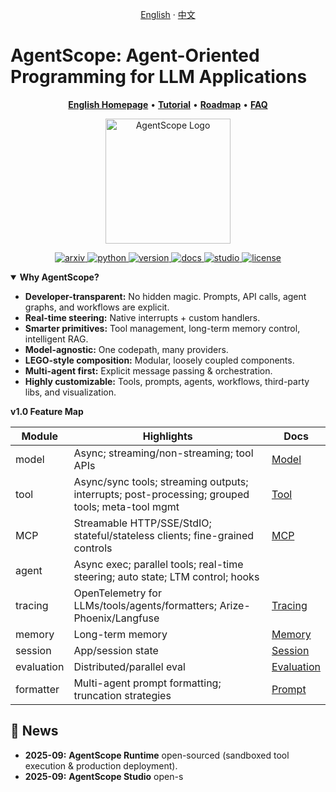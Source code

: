 <!-- Language Switcher -->
<p align="center">
  <a href="#english">English</a> ·
  <a href="#中文">中文</a>
</p>

<h1 id="english">AgentScope: Agent-Oriented Programming for LLM Applications</h1>

<p align="center">
  <a href="https://github.com/agentscope-ai/agentscope/blob/main/README.md"><b>English Homepage</b></a> •
  <a href="https://doc.agentscope.io/zh_CN/"><b>Tutorial</b></a> •
  <a href="https://github.com/agentscope-ai/agentscope/blob/main/docs/roadmap.md"><b>Roadmap</b></a> •
  <a href="https://doc.agentscope.io/zh_CN/tutorial/faq.html"><b>FAQ</b></a>
</p>

<p align="center">
  <img src="https://img.alicdn.com/imgextra/i1/O1CN01nTg6w21NqT5qFKH1u_!!6000000001621-55-tps-550-550.svg" alt="AgentScope Logo" width="200" />
</p>

<p align="center">
  <a href="https://arxiv.org/abs/2402.14034">
    <img src="https://img.shields.io/badge/cs.MA-2402.14034-B31C1C?logo=arxiv&logoColor=B31C1C" alt="arxiv"/>
  </a>
  <a href="https://pypi.org/project/agentscope/">
    <img src="https://img.shields.io/badge/python-3.10+-blue?logo=python" alt="python"/>
  </a>
  <a href="https://pypi.org/project/agentscope/">
    <img src="https://img.shields.io/badge/dynamic/json?url=https%3A%2F%2Fpypi.org%2Fpypi%2Fagentscope%2Fjson&query=%24.info.version&prefix=v&logo=pypi&label=version" alt="version"/>
  </a>
  <a href="https://doc.agentscope.io/">
    <img src="https://img.shields.io/badge/Docs-English%7C%E4%B8%AD%E6%96%87-blue?logo=markdown" alt="docs"/>
  </a>
  <a href="https://agentscope.io/">
    <img src="https://img.shields.io/badge/GUI-AgentScope_Studio-blue?logo=look&logoColor=green&color=dark-green" alt="studio"/>
  </a>
  <a href="./LICENSE">
    <img src="https://img.shields.io/badge/license-Apache--2.0-black" alt="license"/>
  </a>
</p>

<details open>
<summary><b>Why AgentScope?</b></summary>

- **Developer-transparent:** No hidden magic. Prompts, API calls, agent graphs, and workflows are explicit.
- **Real-time steering:** Native interrupts + custom handlers.
- **Smarter primitives:** Tool management, long-term memory control, intelligent RAG.
- **Model-agnostic:** One codepath, many providers.
- **LEGO-style composition:** Modular, loosely coupled components.
- **Multi-agent first:** Explicit message passing & orchestration.
- **Highly customizable:** Tools, prompts, agents, workflows, third-party libs, and visualization.

**v1.0 Feature Map**

| Module | Highlights | Docs |
|---|---|---|
| model | Async; streaming/non-streaming; tool APIs | [Model](https://doc.agentscope.io/zh_CN/tutorial/task_model.html) |
| tool | Async/sync tools; streaming outputs; interrupts; post-processing; grouped tools; meta-tool mgmt | [Tool](https://doc.agentscope.io/zh_CN/tutorial/task_tool.html) |
| MCP | Streamable HTTP/SSE/StdIO; stateful/stateless clients; fine-grained controls | [MCP](https://doc.agentscope.io/zh_CN/tutorial/task_mcp.html) |
| agent | Async exec; parallel tools; real-time steering; auto state; LTM control; hooks |  |
| tracing | OpenTelemetry for LLMs/tools/agents/formatters; Arize-Phoenix/Langfuse | [Tracing](https://doc.agentscope.io/zh_CN/tutorial/task_tracing.html) |
| memory | Long-term memory | [Memory](https://doc.agentscope.io/zh_CN/tutorial/task_long_term_memory.html) |
| session | App/session state | [Session](https://doc.agentscope.io/zh_CN/tutorial/task_state.html) |
| evaluation | Distributed/parallel eval | [Evaluation](https://doc.agentscope.io/zh_CN/tutorial/task_eval.html) |
| formatter | Multi-agent prompt formatting; truncation strategies | [Prompt](https://doc.agentscope.io/zh_CN/tutorial/task_prompt.html) |

</details>

## 📢 News
- **2025-09:** **AgentScope Runtime** open-sourced (sandboxed tool execution & production deployment).
- **2025-09:** **AgentScope Studio** open-s